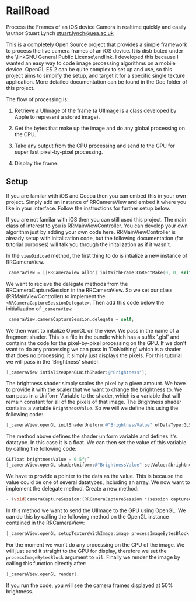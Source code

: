 RailRoad
========

Process the Frames of an iOS device Camera in realtime quickly and easily 
 \author Stuart Lynch stuart.lynch@uea.ac.uk

 
 This is a completely Open Source project that provides a simple framework to process the live camera frames of an iOS device. It is distributed under the \link<License>GNU General Public License\endlink. I developed this because I wanted an easy way to code image processing algorithms on a mobile device. OpenGL ES 2 can be quite complex to set up and use, so this project aims to simplify the setup, and target it for a specific single texture application. 
 More detailed documentation can be found in the Doc folder of this project.
 
 The flow of processing is:
 
1) Retrieve a UIImage of the frame (a UIImage is a class developed by Apple to represent a stored image).

2) Get the bytes that make up the image and do any global processing on the CPU.
 
3) Take any output from the CPU processing and send to the GPU for super fast pixel-by-pixel processing. 

4) Display the frame. 

Setup
-----
 
If you are familar with iOS and Cocoa then you can embed this in your own project. Simply add an instance of RRCameraView and embed it where you like in your interface. Follow the instructions for further setup below.
 
 If you are not familar with iOS then you can still used this project. The main class of interest to you is RRMainViewController. You can develop your own algorithm just by adding your own code here.  RRMainViewController is already setup with initalization code, but the following documentation (for tutorial purposes) will talk you through the initalization as if it wasn't. 
 
 In the `viewDidLoad` method, the first thing to do is intialize a new instance of RRCameraView. 
```Objective-C
_cameraView = [[RRCameraView alloc] initWithFrame:CGRectMake(0, 0, self.view.frame.size.width,self.view.frame.size.height)];
 ```
 We want to recieve the delegate methods from the RRCameraCaptureSession in the RRCameraView. So we set our class (RRMainViewController) to implement the `<RRCameraCaptureSessionDelegate>`. Then add this code below the initialization of `_cameraView`:
 
```objective-c
_cameraView.cameraCaptureSession.delegate = self;
```
 
 
We then want to initalize OpenGL on the view. We pass in the name of a fragment shader. This is a file in the bundle which has a suffix '.glsl' and contains the code for the pixel-by-pixel processing on the GPU. If we don't want to do any processing we can pass in 'DoNothing' which is a shader that does no processing, it simply just displays the pixels. For this tutorial we will pass in the 'Brightness' shader. 
 
```objective-c
[_cameraView intializeOpenGLWithShader:@"Brightness"];
```
 
The brightness shader simply scales the pixel by a given amount. We have to provide it with the scaler that we want to change the brightness to. We can pass in a Uniform Variable to the shader, which is a variable that will remain constant for all of the pixels of that image. The Brightness shader contains a variable `BrightnessValue`. So we will we define this using the following code:

```objective-c
[_cameraView.openGL initShaderUniform:@"BrightnessValue" ofDataType:GLSL_DATA_TYPE_FLOAT];
```
 
The method above defines the shader uniform variable and defines it's datatype. In this case it is a float. We can then set the value of this variable by calling the following code:

```objective-c
GLfloat brightnessValue = 0.5f;`
[_cameraView.openGL shaderUniform:@"BrightnessValue" setValue:&brightnessValue];
```
 
 We have to provide a pointer to the data as the value. This is because the value could be one of several datatypes, including an array. We now want to implement the delegate method. Create a new method:

```objective-c
- (void)cameraCaptureSession:(RRCameraCaptureSession *)session capturedImage:(UIImage *)image
```

In this method we want to send the UIImage to the GPU using OpenGL. We can do this by calling the following method on the OpenGL instance contained in the RRCameraView:
 
```objective-c
[_cameraView.openGL setupTextureWithImage:image processImageBytesBlock:nil];
```
 For the moment we won't do any processing on the CPU of the image. We will just send it straight to the GPU for display, therefore we set the `processImageBytesBlock` argument to `nil`. Finally we render the image by calling this function directly after:

```objective-c
[_cameraView.openGL render];
```
 
 If you run the code, you will see the camera frames displayed at 50% brightness.
